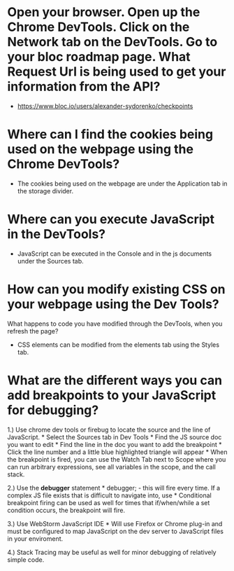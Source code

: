 # Open your browser. Open up the Chrome DevTools. Click on the Network tab on the DevTools. Go to your bloc roadmap page. What Request Url is being used to get your information from the API?

* https://www.bloc.io/users/alexander-sydorenko/checkpoints

# Where can I find the cookies being used on the webpage using the Chrome DevTools?

* The cookies being used on the webpage are under the Application tab in the storage divider.

# Where can you execute JavaScript in the DevTools?

* JavaScript can be executed in the Console and in the js documents under the Sources tab.


# How can you modify existing CSS on your webpage using the Dev Tools?
What happens to code you have modified through the DevTools, when you refresh the page?

* CSS elements can be modified from the elements tab using the Styles tab.

# What are the different ways you can add breakpoints to your JavaScript for debugging?

1.) Use chrome dev tools or firebug to locate the source and the line of JavaScript. 
	* Select the Sources tab in Dev Tools
	* Find the JS source doc you want to edit
	* Find the line in the doc you want to add the breakpoint
	* Click the line number and a little blue highlighted triangle will appear
	* When the breakpoint is fired, you can use the Watch Tab next to Scope where you can run arbitrary expressions, see all variables in the scope, and the call stack.

2.) Use the **debugger** statement
	* debugger; - this will fire every time. If a complex JS file exists that is difficult to navigate into, use 
	* Conditional breakpoint firing can be used as well for times that if/when/while a set condition occurs, the breakpoint will fire.

3.) Use WebStorm JavaScript IDE
	* Will use Firefox or Chrome plug-in and must be configured to map JavaScript on the dev server to JavaScript files in your enviroment. 

4.) Stack Tracing may be useful as well for minor debugging of relatively 
simple code.

